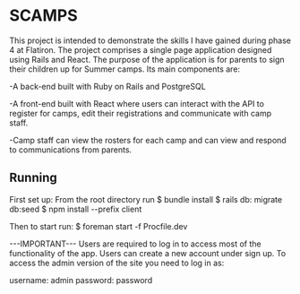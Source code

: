 # SCAMPS
This project is intended to demonstrate the skills I have gained during phase 4 at Flatiron. The project comprises a single page application designed using Rails and React. The purpose of the application is for parents to sign their children up for Summer camps. Its main components are:

-A back-end built with Ruby on Rails and PostgreSQL

-A front-end built with React where users can interact with the API to register for camps, edit their registrations and communicate with camp staff.

-Camp staff can view the rosters for each camp and can view and respond to communications from parents.

## Running
First set up:
 From the root directory run
 $ bundle install
 $ rails db: migrate db:seed
 $ npm install --prefix client

Then to start run:
$ foreman start -f Procfile.dev

---IMPORTANT---
Users are required to log in to access most of the functionality of the app. Users can create a new account under sign up. To access the admin version of the site you need to log in as:

username: admin
password: password